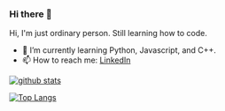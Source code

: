 ### Hi there 👋
Hi, I'm just ordinary person. Still learning how to code.
- 🌱 I’m currently learning Python, Javascript, and C++.
- 📫 How to reach me: [LinkedIn](https://www.linkedin.com/in/jonathan-darius/)
<!--
[![trophy](https://github-profile-trophy.vercel.app/?username=jonathan-darius&theme=dracula)](https://github.com/ryo-ma/github-profile-trophy)
-->
[![github stats](https://github-readme-stats.vercel.app/api?username=jonathan-darius&show_icons=true&theme=dracula&count_private=true)](https://github.com/anuraghazra/github-readme-stats)

[![Top Langs](https://github-readme-stats.vercel.app/api/top-langs/?username=jonathan-darius&langs_count=8&layout=compact&theme=dracula)](https://github.com/anuraghazra/github-readme-stats)

<!--
**jonathan-darius/jonathan-darius** is a ✨ _special_ ✨ repository because its `README.md` (this file) appears on your GitHub profile.

Here are some ideas to get you started:

- 🔭 I’m currently working on ...
- 🌱 I’m currently learning ...
- 👯 I’m looking to collaborate on ...
- 🤔 I’m looking for help with ...
- 💬 Ask me about ...
- 📫 How to reach me: ...
- 😄 Pronouns: ...
- ⚡ Fun fact: ...
-->
